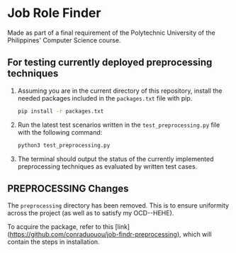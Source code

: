 # Job Role Finder

Made as part of a final requirement of the Polytechnic University of the Philippines' Computer Science course.

## For testing currently deployed preprocessing techniques

1. Assuming you are in the current directory of this repository, install the needed packages included in the `packages.txt` file with pip.
    ```bash
    pip install -r packages.txt
    ```
2. Run the latest test scenarios written in the `test_preprocessing.py` file with the following command:
    ```bash
    python3 test_preprocessing.py
    ```
3. The terminal should output the status of the currently implemented preprocessing techniques as evaluated by written test cases.

## PREPROCESSING Changes

The `preprocessing` directory has been removed. This is to ensure uniformity across the project (as well as to satisfy my OCD--HEHE).

To acquire the package, refer to this [link] (https://github.com/conraduouou/job-findr-preprocessing), which will contain the steps in installation.
